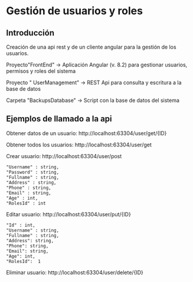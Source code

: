 # Gestión de usuarios y roles

## Introducción

Creación de una api rest y de un cliente angular para la gestión de los usuarios.

Proyecto"FrontEnd" -> Aplicación Angular (v. 8.2) para gestionar usuarios, permisos y roles del sistema

Proyecto " UserManagement" -> REST Api para consulta y escritura a la base de datos

Carpeta "BackupsDatabase" -> Script con la base de datos del sistema

## Ejemplos de llamado a la api

Obtener datos de un usuario:
http://localhost:63304/user/get/{ID}

Obtener todos los usuarios:
http://localhost:63304/user/get

Crear usuario:
http://localhost:63304/user/post 

    "Username" : string,
    "Password" : string,
    "Fullname" : string,
    "Address" : string,
    "Phone" : string,
    "Email" : string,
    "Age" : int,
    "RolesId" : int


Editar usuario:
http://localhost:63304/user/put/{ID} 

    "Id" : int,
    "Username" : string,
    "Fullname" : string,
    "Address": string,
    "Phone": string,
    "Email": string,
    "Age": int,
    "RolesId":  1


Eliminar usuario:
http://localhost:63304/user/delete/{ID}


